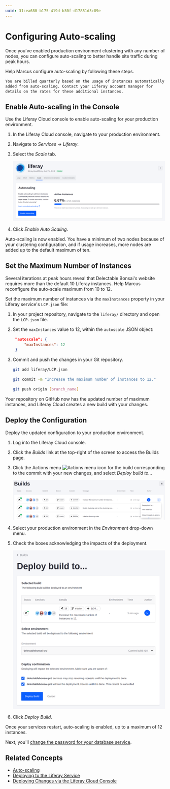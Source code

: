 ```yaml
---
uuid: 31cea680-b175-419d-b30f-d17851d3c89e
---
```


# Configuring Auto-scaling

Once you've enabled production environment clustering with any number of nodes, you can configure auto-scaling to better handle site traffic during peak hours.

Help Marcus configure auto-scaling by following these steps.

```{important}
You are billed quarterly based on the usage of instances automatically added from auto-scaling. Contact your Liferay account manager for details on the rates for these additional instances.
```

## Enable Auto-scaling in the Console

Use the Liferay Cloud console to enable auto-scaling for your production environment.

1. In the Liferay Cloud console, navigate to your production environment.

1. Navigate to *Services* &rarr; *Liferay*.

1. Select the *Scale* tab.

   ![The Scale tab within the Liferay service shows the number of instances being used and the control to enable or disable auto-scaling.](./configuring-auto-scaling/images/01.png)

1. Click *Enable Auto Scaling*.

Auto-scaling is now enabled. You have a minimum of two nodes because of your clustering configuration, and if usage increases, more nodes are added up to the default maximum of ten.

## Set the Maximum Number of Instances

Several iterations at peak hours reveal that Delectable Bonsai's website requires more than the default 10 Liferay instances. Help Marcus reconfigure the auto-scale maximum from 10 to 12. 

Set the maximum number of instances via the `maxInstances` property in your Liferay service's `LCP.json` file:

1. In your project repository, navigate to the `liferay/` directory and open the `LCP.json` file.

1. Set the `maxInstances` value to 12, within the `autoscale` JSON object:

   ```json
    "autoscale": {
        "maxInstances": 12
    }
   ```

1. Commit and push the changes in your Git repository.

   ```bash
   git add liferay/LCP.json
   ```

   ```bash
   git commit -m "Increase the maximum number of instances to 12."
   ```

   ```bash
   git push origin [branch_name]
   ```

Your repository on GitHub now has the updated number of maximum instances, and Liferay Cloud creates a new build with your changes.

## Deploy the Configuration

Deploy the updated configuration to your production environment.

1. Log into the Liferay Cloud console.

1. Click the *Builds* link at the top-right of the screen to access the Builds page.

1. Click the Actions menu ![Actions menu icon](../../../images/icon-actions.png) for the build corresponding to the commit with your new changes, and select *Deploy build to...*

   ![Select the build to deploy with your commit message from the Builds page.](./configuring-auto-scaling/images/02.png)

1. Select your production environment in the *Environment* drop-down menu.

1. Check the boxes acknowledging the impacts of the deployment.

   ![Choose the production environment and complete the form to deploy the build.](./configuring-auto-scaling/images/03.png)

1. Click *Deploy Build*.

Once your services restart, auto-scaling is enabled, up to a maximum of 12 instances.

Next, you'll [change the password for your database service](./rotating-your-database-password.md).

## Related Concepts

* [Auto-scaling](https://learn.liferay.com/w/liferay-cloud/manage-and-optimize/auto-scaling)
* [Deploying to the Liferay Service](https://learn.liferay.com/w/liferay-cloud/using-the-liferay-dxp-service/deploying-to-the-liferay-service)
* [Deploying Changes via the Liferay Cloud Console](https://learn.liferay.com/w/liferay-cloud/build-and-deploy/deploying-changes-via-the-liferay-cloud-console)
